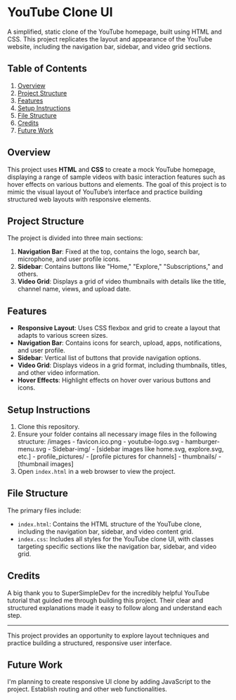 # YouTube Clone UI

A simplified, static clone of the YouTube homepage, built using HTML and CSS. This project replicates the layout and appearance of the YouTube website, including the navigation bar, sidebar, and video grid sections.

## Table of Contents

1. [Overview](#overview)
2. [Project Structure](#project-structure)
3. [Features](#features)
4. [Setup Instructions](#setup-instructions)
5. [File Structure](#file-structure)
6. [Credits](#credits)
7. [Future Work](#future-work)

## Overview

This project uses **HTML** and **CSS** to create a mock YouTube homepage, displaying a range of sample videos with basic interaction features such as hover effects on various buttons and elements. The goal of this project is to mimic the visual layout of YouTube’s interface and practice building structured web layouts with responsive elements.

## Project Structure

The project is divided into three main sections:

1. **Navigation Bar**: Fixed at the top, contains the logo, search bar, microphone, and user profile icons.
2. **Sidebar**: Contains buttons like "Home," "Explore," "Subscriptions," and others.
3. **Video Grid**: Displays a grid of video thumbnails with details like the title, channel name, views, and upload date.

## Features

- **Responsive Layout**: Uses CSS flexbox and grid to create a layout that adapts to various screen sizes.
- **Navigation Bar**: Contains icons for search, upload, apps, notifications, and user profile.
- **Sidebar**: Vertical list of buttons that provide navigation options.
- **Video Grid**: Displays videos in a grid format, including thumbnails, titles, and other video information.
- **Hover Effects**: Highlight effects on hover over various buttons and icons.

## Setup Instructions

1. Clone this repository.
2. Ensure your folder contains all necessary image files in the following structure:
   /images - favicon.ico.png - youtube-logo.svg - hamburger-menu.svg - Sidebar-img/ - [sidebar images like home.svg, explore.svg, etc.] - profile_pictures/ - [profile pictures for channels] - thumbnails/ - [thumbnail images]
3. Open `index.html` in a web browser to view the project.

## File Structure

The primary files include:

- `index.html`: Contains the HTML structure of the YouTube clone, including the navigation bar, sidebar, and video content grid.
- `index.css`: Includes all styles for the YouTube clone UI, with classes targeting specific sections like the navigation bar, sidebar, and video grid.

## Credits

A big thank you to SuperSimpleDev for the incredibly helpful YouTube tutorial that guided me through building this project. Their clear and structured explanations made it easy to follow along and understand each step.

---

This project provides an opportunity to explore layout techniques and practice building a structured, responsive user interface.

## Future Work

I'm planning to create responsive UI clone by adding JavaScript to the project. Establish routing and other web functionalities.
